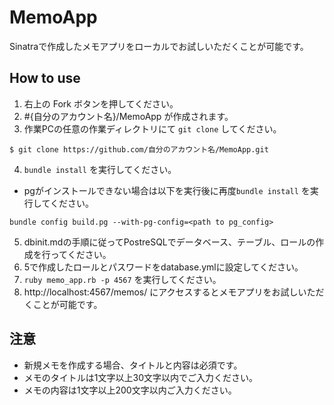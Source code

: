 # MemoApp
Sinatraで作成したメモアプリをローカルでお試しいただくことが可能です。
## How to use
1. 右上の Fork ボタンを押してください。
2. #{自分のアカウント名}/MemoApp が作成されます。
3. 作業PCの任意の作業ディレクトリにて `git clone` してください。

```
$ git clone https://github.com/自分のアカウント名/MemoApp.git
```
4. `bundle install` を実行してください。
  - pgがインストールできない場合は以下を実行後に再度`bundle install` を実行してください。

  ```
  bundle config build.pg --with-pg-config=<path to pg_config>
  ```

5. dbinit.mdの手順に従ってPostreSQLでデータベース、テーブル、ロールの作成を行ってください。
6. 5で作成したロールとパスワードをdatabase.ymlに設定してください。
7. `ruby memo_app.rb -p 4567` を実行してください。
8. http://localhost:4567/memos/ にアクセスするとメモアプリをお試しいただくことが可能です。
## 注意
- 新規メモを作成する場合、タイトルと内容は必須です。
- メモのタイトルは1文字以上30文字以内でご入力ください。
- メモの内容は1文字以上200文字以内ご入力ください。
